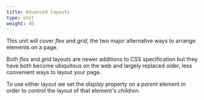 ```yaml
---
title: Advanced layouts
type: unit
weight: 40
---
```


This unit will cover *flex* and *grid*, the two major alternative ways to arrange elements on a page.

<!--more-->

Both *flex* and *grid* layouts are newer additions to CSS specification but they have both become ubiquitous on the web and largely replaced older, less convenient ways to layout your page. 

To use either layout we set the *display* property on a *parent* element in order to control the layout of that element's *children*.